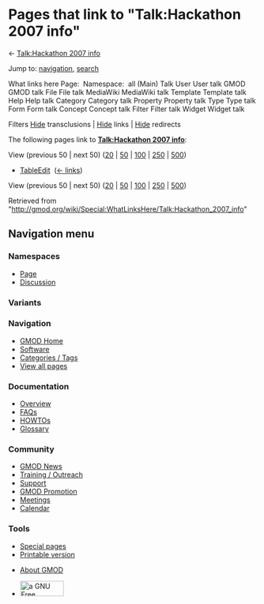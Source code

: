<div id="mw-page-base" class="noprint">

</div>

<div id="mw-head-base" class="noprint">

</div>

<div id="content" class="mw-body" role="main">

<span id="top"></span>

<div id="mw-js-message" style="display:none;">

</div>



# <span dir="auto">Pages that link to "Talk:Hackathon 2007 info"</span>

<div id="bodyContent">

<div id="contentSub">

← [Talk:Hackathon 2007
info](/wiki/Talk:Hackathon_2007_info "Talk:Hackathon 2007 info")

</div>

<div id="jump-to-nav" class="mw-jump">

Jump to: [navigation](#mw-navigation), [search](#p-search)

</div>

<div id="mw-content-text">

What links here Page:  Namespace:  all (Main) Talk User User talk GMOD
GMOD talk File File talk MediaWiki MediaWiki talk Template Template talk
Help Help talk Category Category talk Property Property talk Type Type
talk Form Form talk Concept Concept talk Filter Filter talk Widget
Widget talk

Filters
[Hide](/mediawiki/index.php?title=Special:WhatLinksHere/Talk:Hackathon_2007_info&hidetrans=1 "Special:WhatLinksHere/Talk:Hackathon 2007 info")
transclusions \|
[Hide](/mediawiki/index.php?title=Special:WhatLinksHere/Talk:Hackathon_2007_info&hidelinks=1 "Special:WhatLinksHere/Talk:Hackathon 2007 info")
links \|
[Hide](/mediawiki/index.php?title=Special:WhatLinksHere/Talk:Hackathon_2007_info&hideredirs=1 "Special:WhatLinksHere/Talk:Hackathon 2007 info")
redirects

The following pages link to **[Talk:Hackathon 2007
info](/wiki/Talk:Hackathon_2007_info "Talk:Hackathon 2007 info")**:

View (previous 50 \| next 50)
([20](/mediawiki/index.php?title=Special:WhatLinksHere/Talk:Hackathon_2007_info&limit=20 "Special:WhatLinksHere/Talk:Hackathon 2007 info")
\|
[50](/mediawiki/index.php?title=Special:WhatLinksHere/Talk:Hackathon_2007_info&limit=50 "Special:WhatLinksHere/Talk:Hackathon 2007 info")
\|
[100](/mediawiki/index.php?title=Special:WhatLinksHere/Talk:Hackathon_2007_info&limit=100 "Special:WhatLinksHere/Talk:Hackathon 2007 info")
\|
[250](/mediawiki/index.php?title=Special:WhatLinksHere/Talk:Hackathon_2007_info&limit=250 "Special:WhatLinksHere/Talk:Hackathon 2007 info")
\|
[500](/mediawiki/index.php?title=Special:WhatLinksHere/Talk:Hackathon_2007_info&limit=500 "Special:WhatLinksHere/Talk:Hackathon 2007 info"))

- [TableEdit](/wiki/TableEdit "TableEdit") ‎
  <span class="mw-whatlinkshere-tools">([←
  links](/mediawiki/index.php?title=Special:WhatLinksHere&target=TableEdit "Special:WhatLinksHere"))</span>

View (previous 50 \| next 50)
([20](/mediawiki/index.php?title=Special:WhatLinksHere/Talk:Hackathon_2007_info&limit=20 "Special:WhatLinksHere/Talk:Hackathon 2007 info")
\|
[50](/mediawiki/index.php?title=Special:WhatLinksHere/Talk:Hackathon_2007_info&limit=50 "Special:WhatLinksHere/Talk:Hackathon 2007 info")
\|
[100](/mediawiki/index.php?title=Special:WhatLinksHere/Talk:Hackathon_2007_info&limit=100 "Special:WhatLinksHere/Talk:Hackathon 2007 info")
\|
[250](/mediawiki/index.php?title=Special:WhatLinksHere/Talk:Hackathon_2007_info&limit=250 "Special:WhatLinksHere/Talk:Hackathon 2007 info")
\|
[500](/mediawiki/index.php?title=Special:WhatLinksHere/Talk:Hackathon_2007_info&limit=500 "Special:WhatLinksHere/Talk:Hackathon 2007 info"))

</div>

<div class="printfooter">

Retrieved from
"<http://gmod.org/wiki/Special:WhatLinksHere/Talk:Hackathon_2007_info>"

</div>

<div id="catlinks" class="catlinks catlinks-allhidden">

</div>

<div class="visualClear">

</div>

</div>

</div>

<div id="mw-navigation">

## Navigation menu

<div id="mw-head">



<div id="left-navigation">

<div id="p-namespaces" class="vectorTabs" role="navigation"
aria-labelledby="p-namespaces-label">

### Namespaces

- <span id="ca-nstab-main"><a href="/wiki/Hackathon_2007_info" accesskey="c"
  title="View the content page [c]">Page</a></span>
- <span id="ca-talk"><a href="/wiki/Talk:Hackathon_2007_info" accesskey="t"
  title="Discussion about the content page [t]">Discussion</a></span>

</div>

<div id="p-variants" class="vectorMenu emptyPortlet" role="navigation"
aria-labelledby="p-variants-label">

### 

### Variants[](#)

<div class="menu">

</div>

</div>

</div>

<div id="right-navigation">





</div>



</div>

</div>

</div>

<div id="mw-panel">

<div id="p-logo" role="banner">

<a href="/wiki/Main_Page"
style="background-image: url(http://gmod.org/images/GMOD-cogs.png);"
title="Visit the main page"></a>

</div>

<div id="p-Navigation" class="portal" role="navigation"
aria-labelledby="p-Navigation-label">

### Navigation

<div class="body">

- <span id="n-GMOD-Home">[GMOD Home](/wiki/Main_Page)</span>
- <span id="n-Software">[Software](/wiki/GMOD_Components)</span>
- <span id="n-Categories-.2F-Tags">[Categories /
  Tags](/wiki/Categories)</span>
- <span id="n-View-all-pages">[View all
  pages](/wiki/Special:AllPages)</span>

</div>

</div>

<div id="p-Documentation" class="portal" role="navigation"
aria-labelledby="p-Documentation-label">

### Documentation

<div class="body">

- <span id="n-Overview">[Overview](/wiki/Overview)</span>
- <span id="n-FAQs">[FAQs](/wiki/Category:FAQ)</span>
- <span id="n-HOWTOs">[HOWTOs](/wiki/Category:HOWTO)</span>
- <span id="n-Glossary">[Glossary](/wiki/Glossary)</span>

</div>

</div>

<div id="p-Community" class="portal" role="navigation"
aria-labelledby="p-Community-label">

### Community

<div class="body">

- <span id="n-GMOD-News">[GMOD News](/wiki/GMOD_News)</span>
- <span id="n-Training-.2F-Outreach">[Training /
  Outreach](/wiki/Training_and_Outreach)</span>
- <span id="n-Support">[Support](/wiki/Support)</span>
- <span id="n-GMOD-Promotion">[GMOD
  Promotion](/wiki/GMOD_Promotion)</span>
- <span id="n-Meetings">[Meetings](/wiki/Meetings)</span>
- <span id="n-Calendar">[Calendar](/wiki/Calendar)</span>

</div>

</div>

<div id="p-tb" class="portal" role="navigation"
aria-labelledby="p-tb-label">

### Tools

<div class="body">

- <span id="t-specialpages"><a href="/wiki/Special:SpecialPages" accesskey="q"
  title="A list of all special pages [q]">Special pages</a></span>
- <span id="t-print"><a
  href="/mediawiki/index.php?title=Special:WhatLinksHere/Talk:Hackathon_2007_info&amp;printable=yes"
  rel="alternate" accesskey="p"
  title="Printable version of this page [p]">Printable version</a></span>

</div>

</div>

</div>

</div>

<div id="footer" role="contentinfo">

- <span id="footer-places-about">[About
  GMOD](/wiki/GMOD:About "GMOD:About")</span>

<!-- -->

- <span id="footer-copyrightico">[<img src="http://www.gnu.org/graphics/gfdl-logo-small.png" width="88"
  height="31" alt="a GNU Free Documentation License" />](http://www.gnu.org/licenses/fdl-1.3.html)</span>


<div style="clear:both">

</div>

</div>
